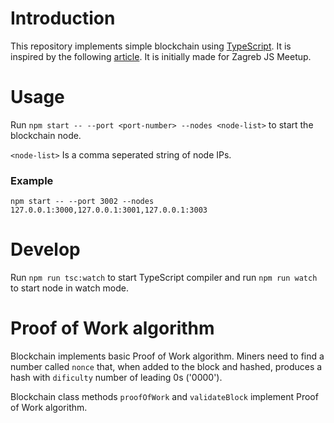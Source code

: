 # Introduction
This repository implements simple blockchain using [TypeScript](https://www.typescriptlang.org). It is inspired by the following [article](https://hackernoon.com/learn-blockchains-by-building-one-117428612f46). It is initially made for Zagreb JS Meetup.

# Usage
Run `npm start -- --port <port-number> --nodes <node-list>` to start the blockchain node.

`<node-list>` Is a comma seperated string of node IPs.

### Example

`npm start -- --port 3002 --nodes 127.0.0.1:3000,127.0.0.1:3001,127.0.0.1:3003`

# Develop
Run `npm run tsc:watch` to start TypeScript compiler and run `npm run watch` to start node in watch mode.


# Proof of Work algorithm
Blockchain implements basic Proof of Work algorithm. Miners need to find a number called `nonce` that, when added to the block and hashed, produces a hash with `dificulty` number of leading 0s ('0000').  

Blockchain class methods `proofOfWork` and `validateBlock` implement Proof of Work algorithm.

